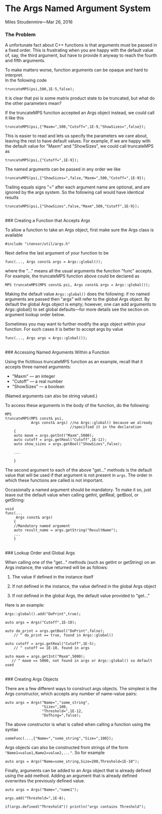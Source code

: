 
# The Args Named Argument System

<span class='article_sig'>Miles Stoudenmire&mdash;Mar 26, 2016</span>

### The Problem

A unfortunate fact about C++ functions is that arguments must be passed in a fixed order.
This is frustrating when you are happy with the default value of, say, the third argument,
but have to provide it anyway to reach the fourth and fifth arguments.

To make matters worse, function arguments can be opaque and hard to interpret.
<br/>In the following code

    truncateMPS(psi,500,1E-5,false);

it is clear that psi is some matrix product state to be truncated, but what do
the other parameters mean?

If the truncateMPS function accepted an Args object instead, we
could call it like this

    truncateMPS(psi,{"Maxm=",500,"Cutoff=",1E-9,"ShowSizes=",false});

This is easier to read and lets us specify the parameters we care about,
leaving the rest to have default values. For example, if we are happy with the default
value for "Maxm" and "ShowSizes", we could call truncateMPS as

    truncateMPS(psi,{"Cutoff=",1E-9});

The named arguments can be passed in any order we like

    truncateMPS(psi,{"ShowSizes=",false,"Maxm=",500,"Cutoff=",1E-9});

Trailing equals signs "=" after each argument name are optional, and are ignored by the args
system. So the following call would have identical results

    truncateMPS(psi,{"ShowSizes",false,"Maxm",500,"Cutoff",1E-9});

<br/>
### Creating a Function that Accepts Args

To allow a function to take an Args object, first make sure the Args class is available

    #include "itensor/util/args.h"

Next define the last argument of your function to be

    func(..., Args const& args = Args::global());

where the "..." means all the usual arguments the function "func" accepts.
For example, the truncateMPS function above could be declared as

    MPS truncateMPS(MPS const& psi, Args const& args = Args::global());

Making the default value `Args::global()` does the following: if no named arguments
are passed then "args" will refer to the global Args object. By default the
global Args object is empty;
however, one can add arguments to Args::global() to set
global defaults&mdash;for more details see the section on argument lookup order below.

Sometimes you may want to further modify the args object within your function.
For such cases it is better to accept args by value

    func(..., Args args = Args::global());

<br/>
### Accessing Named Arguments Within a Function

Using the fictitious truncateMPS function as an example, recall that it 
accepts three named arguments:
* "Maxm" &mdash; an integer
* "Cutoff" &mdash; a real number
* "ShowSizes" &mdash; a boolean

(Named arguments can also be string valued.)

To access these arguments in the body of the function, do the following:

    MPS
    truncateMPS(MPS const& psi,
                Args const& args) //no Args::global() because we already
                                  //specified it in the declaration
        {
        auto maxm = args.getInt("Maxm",5000);
        auto cutoff = args.getReal("Cutoff",1E-12);
        auto show_sizes = args.getBool("ShowSizes",false);

        ...

        }


The second argument to each of the above "get..." methods is the default value
that will be used if that argument is not present in `args`. The 
order in which these functions are called is not important.

Occasionally a named argument should be mandatory. To make it so, just
leave out the default value when calling getInt, getReal, getBool, or getString:

    void
    func(...
         Args const& args)
        {
        //Mandatory named argument
        auto result_name = args.getString("ResultName");
        ...
        }


<br/>
### Lookup Order and Global Args

When calling one of the "get..." methods (such as getInt or getString) on an Args instance,
the value returned will be as follows:

1. The value if defined in the instance itself

2. If not defined in the instance, the value defined in the global Args object

3. If not defined in the global Args, the default value provided to "get..."

Here is an example:

    Args::global().add("DoPrint",true);

    auto args = Args("Cutoff",1E-10);

    auto do_print = args.getBool("DoPrint",false);
        // ^ do_print == true, found in Args::global()

    auto cutoff = args.getReal("Cutoff",1E-5);
        // ^ cutoff == 1E-10, found in args

    auto maxm = args.getInt("Maxm",5000);
       // ^ maxm == 5000, not found in args or Args::global() so default used
    

<br/>
### Creating Args Objects

There are a few different ways to construct args objects. The simplest is the Args constructor,
which accepts any number of name-value pairs:

    auto args = Args("Name=","some_string",
                     "Size=",100,
                     "Threshold=",1E-12,
                     "DoThing=",false);

The above constructor is what is called when calling a function using the syntax

    someFunc(...,{"Name=","some_string","Size=",100});

Args objects can also be constructed from strings of the form `"Name1=value1,Name2=value2,..."`.
So for example

    auto args = Args("Name=some_string,Size=200,Threshold=1E-10");

Finally, arguments can be added to an Args object that is already defined using the add method.
Adding an argument that is already defined overwrites the previously defined value.

    auto args = Args("Name=","name1");

    args.add("Threshold=",1E-8);

    if(args.defined("Threshold")) println("args contains Threshold");


